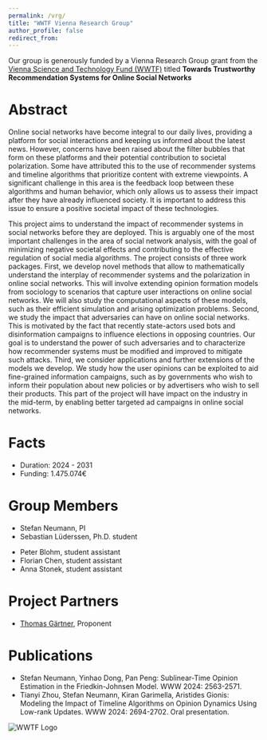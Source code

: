 ```yaml
---
permalink: /vrg/
title: "WWTF Vienna Research Group"
author_profile: false
redirect_from: 
---
```


Our group is generously funded by a Vienna Research Group grant from the
[Vienna Science and Technology Fund (WWTF)](https://wwtf.at) titled
**Towards Trustworthy Recommendation Systems for Online Social Networks**

# Abstract
Online social networks have become integral to our daily lives, providing a platform for social interactions and keeping us informed about the latest news. However, concerns have been raised about the filter bubbles that form on these platforms and their potential contribution to societal polarization. Some have attributed this to the use of recommender systems and timeline algorithms that prioritize content with extreme viewpoints. A significant challenge in this area is the feedback loop between these algorithms and human behavior, which only allows us to assess their impact after they have already influenced society. It is important to address this issue to ensure a positive societal impact of these technologies.

This project aims to understand the impact of recommender systems in social networks before they are deployed. This is arguably one of the most important challenges in the area of social network analysis, with the goal of minimizing negative societal effects and contributing to the effective regulation of social media algorithms. The project consists of three work packages. First, we develop novel methods that allow to mathematically understand the interplay of recommender systems and the polarization in online social networks. This will involve extending opinion formation models from sociology to scenarios that capture user interactions on online social networks. We will also study the computational aspects of these models, such as their efficient simulation and arising optimization problems. Second, we study the impact that adversaries can have on online social networks. This is motivated by the fact that recently state-actors used bots and disinformation campaigns to influence elections in opposing countries. Our goal is to understand the power of such adversaries and to characterize how recommender systems must be modified and improved to mitigate such attacks. Third, we consider applications and further extensions of the models we develop. We study how the user opinions can be exploited to aid fine-grained information campaigns, such as by governments who wish to inform their population about new policies or by advertisers who wish to sell their products. This part of the project will have impact on the industry in the mid-term, by enabling better targeted ad campaigns in online social networks.

# Facts
- Duration: 2024 - 2031
- Funding: 1.475.074€

# Group Members
- Stefan Neumann, PI
- Sebastian Lüderssen, Ph.D. student
* Peter Blohm, student assistant
* Florian Chen, student assistant
* Anna Stonek, student assistant

# Project Partners
- [Thomas Gärtner](https://thomasgaertner.org), Proponent

# Publications
- Stefan Neumann, Yinhao Dong, Pan Peng: Sublinear-Time Opinion Estimation in the Friedkin-Johnsen Model. WWW 2024: 2563-2571.
- Tianyi Zhou, Stefan Neumann, Kiran Garimella, Aristides Gionis: Modeling the Impact of Timeline Algorithms on Opinion Dynamics Using Low-rank Updates. WWW 2024: 2694-2702. Oral presentation.
	

![WWTF Logo]({{site.baseurl}}/images/WWTF_Text_E_CMYK.jpg)
